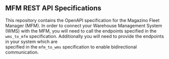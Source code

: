 ## MFM REST API Specifications

This repository contains the OpenAPI specification for the Magazino Fleet Manager (MFM). In order to connect your Warehouse Management System (WMS) with the MFM, 
you will need to call the endpoints specified in the `wms_to_mfm` specification. Additionally you will need to provide the endpoints in your system which are  
specified in the `mfm_to_wms` specification to enable bidirectional communication.

